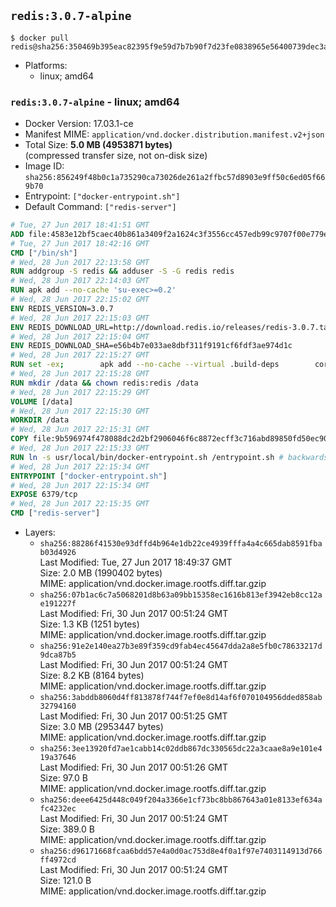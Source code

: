 ## `redis:3.0.7-alpine`

```console
$ docker pull redis@sha256:350469b395eac82395f9e59d7b7b90f7d23fe0838965e56400739dec3afa60de
```

-	Platforms:
	-	linux; amd64

### `redis:3.0.7-alpine` - linux; amd64

-	Docker Version: 17.03.1-ce
-	Manifest MIME: `application/vnd.docker.distribution.manifest.v2+json`
-	Total Size: **5.0 MB (4953871 bytes)**  
	(compressed transfer size, not on-disk size)
-	Image ID: `sha256:856249f48b0c1a735290ca73026de261a2ffbc57d8903e9ff50c6ed05f669b70`
-	Entrypoint: `["docker-entrypoint.sh"]`
-	Default Command: `["redis-server"]`

```dockerfile
# Tue, 27 Jun 2017 18:41:51 GMT
ADD file:4583e12bf5caec40b861a3409f2a1624c3f3556cc457edb99c9707f00e779e45 in / 
# Tue, 27 Jun 2017 18:42:16 GMT
CMD ["/bin/sh"]
# Wed, 28 Jun 2017 22:13:58 GMT
RUN addgroup -S redis && adduser -S -G redis redis
# Wed, 28 Jun 2017 22:14:03 GMT
RUN apk add --no-cache 'su-exec>=0.2'
# Wed, 28 Jun 2017 22:15:02 GMT
ENV REDIS_VERSION=3.0.7
# Wed, 28 Jun 2017 22:15:03 GMT
ENV REDIS_DOWNLOAD_URL=http://download.redis.io/releases/redis-3.0.7.tar.gz
# Wed, 28 Jun 2017 22:15:04 GMT
ENV REDIS_DOWNLOAD_SHA=e56b4b7e033ae8dbf311f9191cf6fdf3ae974d1c
# Wed, 28 Jun 2017 22:15:27 GMT
RUN set -ex; 		apk add --no-cache --virtual .build-deps 		coreutils 		gcc 		linux-headers 		make 		musl-dev 	; 		wget -O redis.tar.gz "$REDIS_DOWNLOAD_URL"; 	echo "$REDIS_DOWNLOAD_SHA *redis.tar.gz" | sha1sum -c -; 	mkdir -p /usr/src/redis; 	tar -xzf redis.tar.gz -C /usr/src/redis --strip-components=1; 	rm redis.tar.gz; 		make -C /usr/src/redis -j "$(nproc)"; 	make -C /usr/src/redis install; 		rm -r /usr/src/redis; 		apk del .build-deps
# Wed, 28 Jun 2017 22:15:28 GMT
RUN mkdir /data && chown redis:redis /data
# Wed, 28 Jun 2017 22:15:29 GMT
VOLUME [/data]
# Wed, 28 Jun 2017 22:15:30 GMT
WORKDIR /data
# Wed, 28 Jun 2017 22:15:31 GMT
COPY file:9b596974f478088dc2d2bf2906046f6c8872ecff3c716abd89850fd50ec90c47 in /usr/local/bin/ 
# Wed, 28 Jun 2017 22:15:33 GMT
RUN ln -s usr/local/bin/docker-entrypoint.sh /entrypoint.sh # backwards compat
# Wed, 28 Jun 2017 22:15:34 GMT
ENTRYPOINT ["docker-entrypoint.sh"]
# Wed, 28 Jun 2017 22:15:34 GMT
EXPOSE 6379/tcp
# Wed, 28 Jun 2017 22:15:35 GMT
CMD ["redis-server"]
```

-	Layers:
	-	`sha256:88286f41530e93dffd4b964e1db22ce4939fffa4a4c665dab8591fbab03d4926`  
		Last Modified: Tue, 27 Jun 2017 18:49:37 GMT  
		Size: 2.0 MB (1990402 bytes)  
		MIME: application/vnd.docker.image.rootfs.diff.tar.gzip
	-	`sha256:07b1ac6c7a5068201d8b63a09bb15358ec1616b813ef3942eb8cc12ae191227f`  
		Last Modified: Fri, 30 Jun 2017 00:51:24 GMT  
		Size: 1.3 KB (1251 bytes)  
		MIME: application/vnd.docker.image.rootfs.diff.tar.gzip
	-	`sha256:91e2e140ea27b3e89f359cd9fab4ec45647dda2a8e5fb0c78633217d9dca87b5`  
		Last Modified: Fri, 30 Jun 2017 00:51:24 GMT  
		Size: 8.2 KB (8164 bytes)  
		MIME: application/vnd.docker.image.rootfs.diff.tar.gzip
	-	`sha256:3abddb8060d4ff813878f744f7ef0e8d14af6f070104956dded858ab32794160`  
		Last Modified: Fri, 30 Jun 2017 00:51:25 GMT  
		Size: 3.0 MB (2953447 bytes)  
		MIME: application/vnd.docker.image.rootfs.diff.tar.gzip
	-	`sha256:3ee13920fd7ae1cabb14c02ddb867dc330565dc22a3caae8a9e101e419a37646`  
		Last Modified: Fri, 30 Jun 2017 00:51:26 GMT  
		Size: 97.0 B  
		MIME: application/vnd.docker.image.rootfs.diff.tar.gzip
	-	`sha256:deee6425d448c049f204a3366e1cf73bc8bb867643a01e8133ef634afc4232ec`  
		Last Modified: Fri, 30 Jun 2017 00:51:24 GMT  
		Size: 389.0 B  
		MIME: application/vnd.docker.image.rootfs.diff.tar.gzip
	-	`sha256:d96171668fcaa6bdd57e4a0d0ac753d8e4f0a1f97e7403114913d766ff4972cd`  
		Last Modified: Fri, 30 Jun 2017 00:51:24 GMT  
		Size: 121.0 B  
		MIME: application/vnd.docker.image.rootfs.diff.tar.gzip
